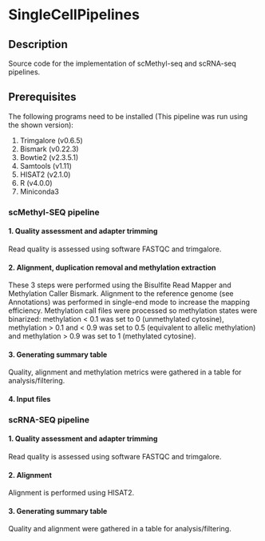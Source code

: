 # SingleCellPipelines
## Description
Source code for the implementation of scMethyl-seq and scRNA-seq pipelines.
## Prerequisites
The following programs need to be installed (This pipeline was run using the shown version):
<ol>
<li>Trimgalore (v0.6.5)</li>
<li>Bismark (v0.22.3)</li>
<li>Bowtie2 (v2.3.5.1)</li>
 <li>Samtools (v1.11)</li>
 <li>HISAT2 (v2.1.0)</li>
 <li>R (v4.0.0)</li>
 <li>Miniconda3</li>
</ol>

### scMethyl-SEQ pipeline
#### 1. Quality assessment and adapter trimming
Read quality is assessed using software FASTQC and trimgalore.
#### 2. Alignment, duplication removal and methylation extraction
These 3 steps were performed using the Bisulfite Read Mapper and Methylation Caller Bismark. Alignment to the reference genome (see Annotations) was performed in single-end mode to increase the mapping efficiency.
Methylation call files were processed so methylation states were binarized: methylation < 0.1 was set to 0 (unmethylated cytosine), methylation > 0.1 and < 0.9 was set to 0.5 (equivalent to allelic methylation) and methylation > 0.9 was set to 1 (methylated cytosine).
#### 3. Generating summary table
Quality, alignment and methylation metrics were gathered in a table for analysis/filtering.
#### 4. Input files

### scRNA-SEQ pipeline
#### 1. Quality assessment and adapter trimming
Read quality is assessed using software FASTQC and trimgalore.
#### 2. Alignment
Alignment is performed using HISAT2.
#### 3. Generating summary table
Quality and alignment were gathered in a table for analysis/filtering.




